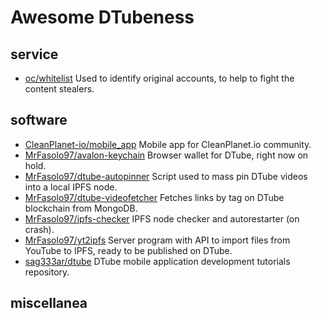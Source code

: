 # Awesome DTubeness

## service
- [oc/whitelist](https://dtube.fso.ovh/oc/) Used to identify original accounts, to help to fight the content stealers.

## software
- [CleanPlanet-io/mobile_app](https://github.com/CleanPlanet-io/mobile_app) Mobile app for CleanPlanet.io community.
- [MrFasolo97/avalon-keychain](https://github.com/MrFasolo97/avalon-keychain) Browser wallet for DTube, right now on hold.
- [MrFasolo97/dtube-autopinner](https://github.com/MrFasolo97/dtube-autopinner) Script used to mass pin DTube videos into a local IPFS node.
- [MrFasolo97/dtube-videofetcher](https://github.com/MrFasolo97/dtube-videofetcher) Fetches links by tag on DTube blockchain from MongoDB.
- [MrFasolo97/ipfs-checker](https://github.com/MrFasolo97/ipfs-checker) IPFS node checker and autorestarter (on crash).
- [MrFasolo97/yt2ipfs](https://github.com/MrFasolo97/yt2ipfs) Server program with API to import files from YouTube to IPFS, ready to be published on DTube.
- [sag333ar/dtube](https://github.com/sag333ar/dtube) DTube mobile application development tutorials repository.

## miscellanea
